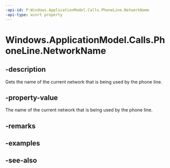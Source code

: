 ----api-id: P:Windows.ApplicationModel.Calls.PhoneLine.NetworkName
-api-type: winrt property
---<!-- Property syntaxpublic string NetworkName { get; }--># Windows.ApplicationModel.Calls.PhoneLine.NetworkName## -descriptionGets the name of the current network that is being used by the phone line.## -property-valueThe name of the current network that is being used by the phone line.## -remarks## -examples## -see-also